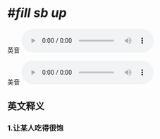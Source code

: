 # ***\#fill sb up*** 
英音
<audio src="./media/fill sb up1_AAC.aac" controls="controls"></audio>

美音
<audio src="./media/fi ll sb up2_AAC.aac" controls="controls"></audio>



  

英文释义
---
### 1.**让某人吃得很饱**  


